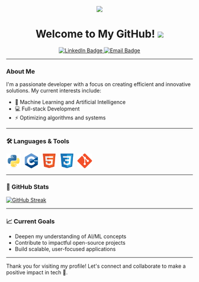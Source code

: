 <div id="header" align="center">
  <img src="https://media.giphy.com/media/M9gbBd9nbDrOTu1Mqx/giphy.gif" width="100"/>
  <h1>
    Welcome to My GitHub! 
    <img src="https://media.giphy.com/media/hvRJCLFzcasrR4ia7z/giphy.gif" width="30px"/>
  </h1>
  <div id="badges">
    <a href="[https://www.linkedin.com/in/awais-khan-bbb205264/]">
      <img src="https://img.shields.io/badge/LinkedIn-blue?style=for-the-badge&logo=LinkedIn&logoColor=white" alt="LinkedIn Badge"/>
    </a>
    <a href="mailto:ssc.awaiskhan.2409@gmail.com">
      <img src="https://img.shields.io/badge/Email-green?style=for-the-badge&logo=Gmail&logoColor=white" alt="Email Badge"/>
    </a>
  </div>
</div>

---

### About Me
I'm a passionate developer with a focus on creating efficient and innovative solutions. My current interests include:

- 🧠 Machine Learning and Artificial Intelligence  
- 💻 Full-stack Development  
- ⚡ Optimizing algorithms and systems  

---

### 🛠 Languages & Tools
<div>
  <img src="https://github.com/devicons/devicon/blob/master/icons/python/python-original.svg" title="Python" alt="Python" width="40" height="40"/>&nbsp;
  <img src="https://github.com/devicons/devicon/blob/master/icons/cplusplus/cplusplus-original.svg" title="C++" alt="C++" width="40" height="40"/>&nbsp;
  <img src="https://github.com/devicons/devicon/blob/master/icons/html5/html5-original.svg" title="HTML5" alt="HTML" width="40" height="40"/>&nbsp;
  <img src="https://github.com/devicons/devicon/blob/master/icons/css3/css3-original.svg" title="CSS3" alt="CSS" width="40" height="40"/>&nbsp;
  <img src="https://github.com/devicons/devicon/blob/master/icons/git/git-original.svg" title="Git" alt="Git" width="40" height="40"/>&nbsp;
</div>

---

### 🚀 GitHub Stats
[![GitHub Streak](http://github-readme-streak-stats.herokuapp.com?user=your-username&theme=dark&background=000000)](https://git.io/streak-stats)

---

### 📈 Current Goals
- Deepen my understanding of AI/ML concepts  
- Contribute to impactful open-source projects  
- Build scalable, user-focused applications  

---

Thank you for visiting my profile! Let's connect and collaborate to make a positive impact in tech 🚀.
